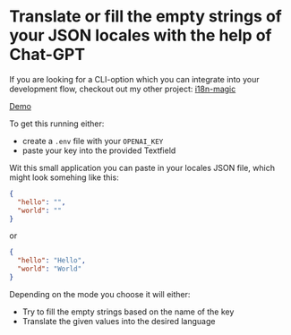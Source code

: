 # Translate or fill the empty strings of your JSON locales with the help of Chat-GPT

If you are looking for a CLI-option which you can integrate into your development flow, checkout out my other project: [i18n-magic](https://github.com/BjoernRave/i18n-magic)

[Demo](https://ai-json-translator.vercel.app/)

To get this running either:

- create a `.env` file with your `OPENAI_KEY`
- paste your key into the provided Textfield

Wit this small application you can paste in your locales JSON file, which might look somehing like this:

```json
{
  "hello": "",
  "world": ""
}
```

or

```json
{
  "hello": "Hello",
  "world": "World"
}
```

Depending on the mode you choose it will either:

- Try to fill the empty strings based on the name of the key
- Translate the given values into the desired language
